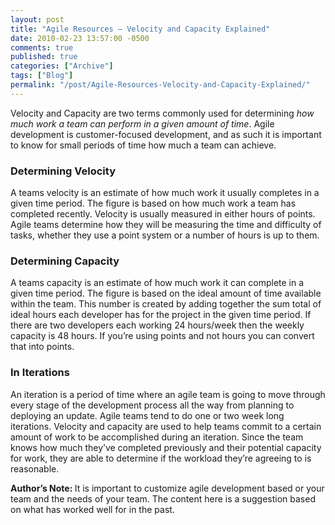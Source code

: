 ```yaml
---
layout: post
title: "Agile Resources – Velocity and Capacity Explained"
date: 2010-02-23 13:57:00 -0500
comments: true
published: true
categories: ["Archive"]
tags: ["Blog"]
permalink: "/post/Agile-Resources-Velocity-and-Capacity-Explained/"
---
```

<!-- more -->



<p>Velocity and Capacity are two terms commonly used for determining <em>how much work a team can perform in a given amount of time</em>. Agile development is customer-focused development, and as such it is important to know for small periods of time how much a team can achieve.</p>
<h3>Determining Velocity</h3>
<p>A teams velocity is an estimate of how much work it usually completes in a given time period. The figure is based on how much work a team has completed recently. Velocity is usually measured in either hours of points. Agile teams determine how they will be measuring the time and difficulty of tasks, whether they use a point system or a number of hours is up to them.</p>
<h3>Determining Capacity</h3>
<p>A teams capacity is an estimate of how much work it can complete in a given time period. The figure is based on the ideal amount of time available within the team. This number is created by adding together the sum total of ideal hours each developer has for the project in the given time period. If there are two developers each working 24 hours/week then the weekly capacity is 48 hours. If you&rsquo;re using points and not hours you can convert that into points.</p>
<h3>In Iterations</h3>
<p>An iteration is a period of time where an agile team is going to move through every stage of the development process all the way from planning to deploying an update. Agile teams tend to do one or two week long iterations. Velocity and capacity are used to help teams commit to a certain amount of work to be accomplished during an iteration. Since the team knows how much they&rsquo;ve completed previously and their potential capacity for work, they are able to determine if the workload they&rsquo;re agreeing to is reasonable.</p>
<p><strong>Author&rsquo;s Note: </strong>It is important to customize agile development based or your team and the needs of your team. The content here is a suggestion based on what has worked well for in the past.</p>

